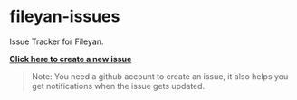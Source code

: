 # fileyan-issues
Issue Tracker for Fileyan.

**[Click here to create a new issue](https://github.com/mgenware/fileyan-issues/issues/new)**

> Note: You need a github account to create an issue, it also helps you get notifications when the issue gets updated.
